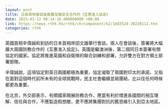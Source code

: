 ```yaml
---
layout: post
title: 日英首相會談後簽署加強安全合作的《互惠准入協定》
date: 2023-01-12 06:14:18.000000000 +08:00
link: https://news.rthk.hk/rthk/ch/component/k2/1683524-20230112.htm
categories: rthk
---
```


英國首相辛偉誠和到訪的日本首相岸田文雄舉行會談。兩人在會談後，簽署將大幅擴大兩國防務合作的《互惠准入協定》。英國是繼澳洲後，第二個同日本簽署有關協定的國家。協定將推進英國和自衛隊的聯合訓練和部署，允許雙方在對方領土部署部隊。

辛偉誠說，這項協定對英日兩國都極為重要，協定凝取了兩國對印太的承諾，又指在面對這個時代前所未有的全球挑戰時，民主社會繼續並肩團結，比以往任何時候都更為重要。

在北京，外交部表示，有關國家開展防務合作，應當有利於增進各國間的相互理解、信任與合作，不應製造假想敵，更不應將集團對抗的舊思維引入到亞太地區。
